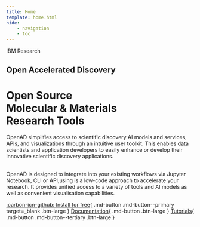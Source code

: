 ```yaml
---
title: Home
template: home.html
hide:
    - navigation
    - toc
---
```


<div id="hero" markdown>
IBM Research

## Open Accelerated Discovery
# Open Source<br>Molecular & Materials<br>Research Tools
<!-- # Open Source<br>Molecular & Materials<br>Discovery -->

<div class="intro">

OpenAD simplifies access to scientific discovery AI models and services, APIs, and visualizations through an intuitive user toolkit. This enables data scientists and application developers to easily enhance or develop their innovative scientific discovery applications.<br><br>

OpenAD is designed to integrate into your existing workflows via Jupyter Notebook, CLI or API,using is a low-code  approach to accelerate your research. It provides unified access to a variety of tools and AI models as well as convenient visualisation capabilities.
</div>

[:carbon-icn-github: Install for free](https://github.com/acceleratedscience/openad-toolkit){ .md-button .md-button--primary target=\_blank .btn-large }
[Documentation](documentation/installation.md){ .md-button .btn-large }
[Tutorials](blog/category/tutorials/){ .md-button .md-button--tertiary .btn-large }
</div>

